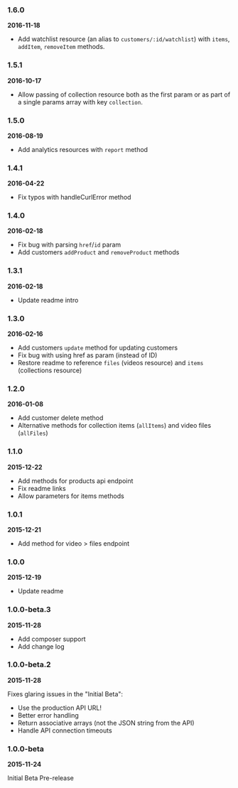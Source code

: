 ### 1.6.0
**2016-11-18**

* Add watchlist resource (an alias to `customers/:id/watchlist`) with `items`, `addItem`, `removeItem` methods.

### 1.5.1
**2016-10-17**

* Allow passing of collection resource both as the first param or as part of a single params array with key `collection`.

### 1.5.0
**2016-08-19**

* Add analytics resources with `report` method

### 1.4.1
**2016-04-22**

* Fix typos with handleCurlError method

### 1.4.0
**2016-02-18**

* Fix bug with parsing `href`/`id` param
* Add customers `addProduct` and `removeProduct` methods

### 1.3.1
**2016-02-18**

* Update readme intro

### 1.3.0
**2016-02-16**

* Add customers `update` method for updating customers
* Fix bug with using href as param (instead of ID)
* Restore readme to reference `files` (videos resource) and `items` (collections resource)

### 1.2.0
**2016-01-08**

* Add customer delete method
* Alternative methods for collection items (`allItems`) and video files (`allFiles`)

### 1.1.0
**2015-12-22**

* Add methods for products api endpoint
* Fix readme links
* Allow parameters for items methods

### 1.0.1
**2015-12-21**

* Add method for video > files endpoint

### 1.0.0
**2015-12-19**

* Update readme

### 1.0.0-beta.3
**2015-11-28**

* Add composer support
* Add change log

### 1.0.0-beta.2
**2015-11-28**

Fixes glaring issues in the "Initial Beta":

* Use the production API URL!
* Better error handling
* Return associative arrays (not the JSON string from the API)
* Handle API connection timeouts


### 1.0.0-beta
**2015-11-24**

Initial Beta Pre-release

